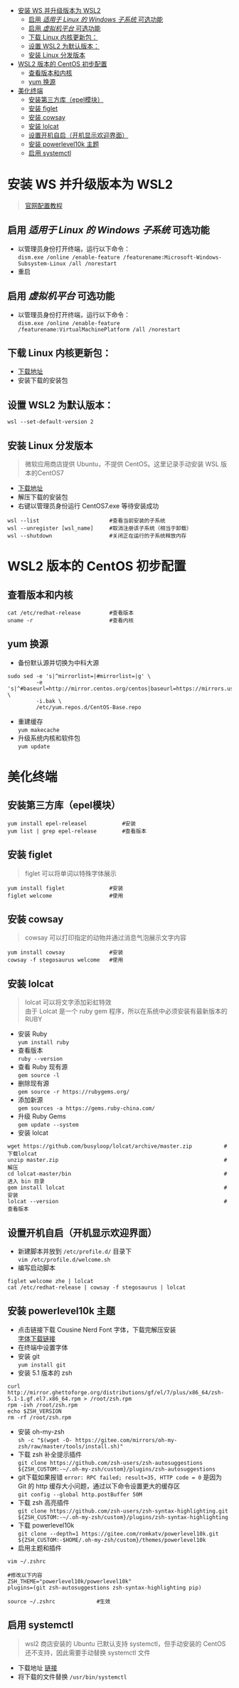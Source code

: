 <!--
 * @Author          : ZheZhang
 * @CreateDate      : 2023-04-03 09:41:46
 * @LastEditors     : ZhangBetter
 * @LastEditorsEmail: zhangzhenumberone@gmail.com
 * @LastEditTime    : 2023-04-13 15:22:17
 * @Description     : 著作权保护，转载请注明出处！
 * Copyright (c) 2023 by ZhangBetter Email: zhangzhenumberone@gmail.com, All Rights Reserved.
-->

* [安装 WS 并升级版本为 WSL2](#安装-ws-并升级版本为-wsl2)
  * [启用 *适用于 Linux 的 Windows 子系统* 可选功能](#启用-适用于-linux-的-windows-子系统-可选功能)
  * [启用 *虚拟机平台* 可选功能](#启用-虚拟机平台-可选功能)
  * [下载 Linux 内核更新包：](#下载-linux-内核更新包)
  * [设置 WSL2 为默认版本：](#设置-wsl2-为默认版本)
  * [安装 Linux 分发版本](#安装-linux-分发版本)
* [WSL2 版本的 CentOS 初步配置](#wsl2-版本的-centos-初步配置)
  * [查看版本和内核](#查看版本和内核)
  * [yum 换源](#yum-换源)
* [美化终端](#美化终端)
  * [安装第三方库（epel模块）](#安装第三方库epel模块)
  * [安装 figlet](#安装-figlet)
  * [安装 cowsay](#安装-cowsay)
  * [安装 lolcat](#安装-lolcat)
  * [设置开机自启（开机显示欢迎界面）](#设置开机自启开机显示欢迎界面)
  * [安装 powerlevel10k 主题](#安装-powerlevel10k-主题)
  * [启用 systemctl](#启用-systemctl)


# 安装 WS 并升级版本为 WSL2  
> [官网配置教程](https://learn.microsoft.com/zh-cn/windows/wsl/install-manual)  

## 启用 *适用于 Linux 的 Windows 子系统* 可选功能  
* 以管理员身份打开终端，运行以下命令：  
`dism.exe /online /enable-feature /featurename:Microsoft-Windows-Subsystem-Linux /all /norestart`  
* 重启
## 启用 *虚拟机平台* 可选功能  
* 以管理员身份打开终端，运行以下命令：  
`dism.exe /online /enable-feature /featurename:VirtualMachinePlatform /all /norestart`
## 下载 Linux 内核更新包：  
* [下载地址](https://wslstorestorage.blob.core.windows.net/wslblob/wsl_update_x64.msi)  
* 安装下载的安装包
## 设置 WSL2 为默认版本：
`wsl --set-default-version 2`  
## 安装 Linux 分发版本
> 微软应用商店提供 Ubuntu，不提供 CentOS。这里记录手动安装 WSL 版本的CentOS7  
* [下载地址](https://github.com/mishamosher/CentOS-WSL/releases/download/7.9-2009/CentOS7.zip)
* 解压下载的安装包
* 右键以管理员身份运行 CentOS7.exe 等待安装成功
```
wsl --list                      #查看当前安装的子系统
wsl --unregister [wsl_name]     #取消注册该子系统（相当于卸载）
wsl --shutdown                  #关闭正在运行的子系统释放内存
```
# WSL2 版本的 CentOS 初步配置
## 查看版本和内核
```
cat /etc/redhat-release         #查看版本
uname -r                        #查看内核
```
## yum 换源  
* 备份默认源并切换为中科大源  
```
sudo sed -e 's|^mirrorlist=|#mirrorlist=|g' \
         -e 's|^#baseurl=http://mirror.centos.org/centos|baseurl=https://mirrors.ustc.edu.cn/centos|g' \
         -i.bak \
         /etc/yum.repos.d/CentOS-Base.repo
```
* 重建缓存  
`yum makecache`
* 升级系统内核和软件包  
`yum update`
# 美化终端
## 安装第三方库（epel模块）
```
yum install epel-releasel           #安装
yum list | grep epel-release        #查看版本
```
## 安装 figlet
> figlet 可以将单词以特殊字体展示
```
yum install figlet              #安装
figlet welcome                  #使用
```
## 安装 cowsay
> cowsay 可以打印指定的动物并通过消息气泡展示文字内容
```
yum install cowsay              #安装
cowsay -f stegosaurus welcome   #使用
```
## 安装 lolcat
> lolcat 可以将文字添加彩虹特效  
由于 Lolcat 是一个 ruby gem 程序，所以在系统中必须安装有最新版本的 RUBY
* 安装 Ruby  
`yum install ruby`
* 查看版本  
`ruby --version`
* 查看 Ruby 现有源  
`gem source -l`
* 删除现有源  
`gem source -r https://rubygems.org/`
* 添加新源  
`gem sources -a https://gems.ruby-china.com/`
* 升级 Ruby Gems  
`gem update --system`
* 安装 lolcat
```
wget https://github.com/busyloop/lolcat/archive/master.zip          #下载lolcat
unzip master.zip                                                    #解压
cd lolcat-master/bin                                                #进入 bin 目录
gem install lolcat                                                  #安装
lolcat --version                                                    #查看版本
```
## 设置开机自启（开机显示欢迎界面）
* 新建脚本并放到 `/etc/profile.d/` 目录下  
`vim /etc/profile.d/welcome.sh`
* 编写启动脚本  
```
figlet welcome zhe | lolcat
cat /etc/redhat-release | cowsay -f stegosaurus | lolcat
```
## 安装 powerlevel10k 主题
* 点击链接下载 Cousine Nerd Font 字体，下载完解压安装  
[字体下载链接](https://www.nerdfonts.com/font-downloads)
* 在终端中设置字体
* 安装 git  
`yum install git`
* 安装 5.1 版本的 zsh
```
curl http://mirror.ghettoforge.org/distributions/gf/el/7/plus/x86_64/zsh-5.1-1.gf.el7.x86_64.rpm > /root/zsh.rpm
rpm -ivh /root/zsh.rpm
echo $ZSH_VERSION
rm -rf /root/zsh.rpm
```
* 安装 oh-my-zsh  
`sh -c "$(wget -O- https://gitee.com/mirrors/oh-my-zsh/raw/master/tools/install.sh)"`
* 下载 zsh 补全提示插件  
`git clone https://github.com/zsh-users/zsh-autosuggestions ${ZSH_CUSTOM:-~/.oh-my-zsh/custom}/plugins/zsh-autosuggestions`
* git下载如果报错 `error: RPC failed; result=35, HTTP code = 0` 是因为 Git 的 http 缓存大小问题，通过以下命令设置更大的缓存区  
`git config --global http.postBuffer 50M`
* 下载 zsh 高亮插件  
`git clone https://github.com/zsh-users/zsh-syntax-highlighting.git ${ZSH_CUSTOM:-~/.oh-my-zsh/custom}/plugins/zsh-syntax-highlighting`
* 下载 powerlevel10k  
`git clone --depth=1 https://gitee.com/romkatv/powerlevel10k.git ${ZSH_CUSTOM:-$HOME/.oh-my-zsh/custom}/themes/powerlevel10k`
* 启用主题和插件  
```
vim ~/.zshrc

#修改以下内容
ZSH_THEME="powerlevel10k/powerlevel10k"
plugins=(git zsh-autosuggestions zsh-syntax-highlighting pip)

source ~/.zshrc             #生效
```
## 启用 systemctl 
> wsl2 商店安装的 Ubuntu 已默认支持 systemctl，但手动安装的 CentOS 还不支持，因此需要手动替换 systemctl 文件
* 下载地址
[链接](https://raw.githubusercontent.com/gdraheim/docker-systemctl-replacement/master/files/docker/systemctl.py)
* 将下载的文件替换 `/usr/bin/systemctl`
